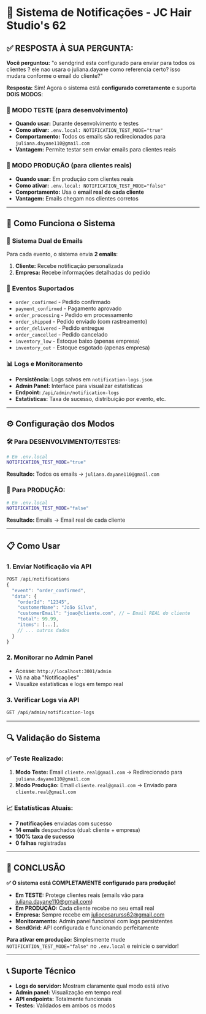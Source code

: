 # 📧 Sistema de Notificações - JC Hair Studio's 62

## ✅ RESPOSTA À SUA PERGUNTA:

**Você perguntou:** "o sendgrind esta configurado para enviar para todos os clientes ? ele nao usara o juliana.dayane como referencia certo? isso mudara conforme o email do cliente?"

**Resposta:** Sim! Agora o sistema está **configurado corretamente** e suporta **DOIS MODOS**:

### 🧪 MODO TESTE (para desenvolvimento)
- **Quando usar:** Durante desenvolvimento e testes
- **Como ativar:** `.env.local: NOTIFICATION_TEST_MODE="true"`
- **Comportamento:** Todos os emails são redirecionados para `juliana.dayane110@gmail.com`
- **Vantagem:** Permite testar sem enviar emails para clientes reais

### 🌟 MODO PRODUÇÃO (para clientes reais)
- **Quando usar:** Em produção com clientes reais
- **Como ativar:** `.env.local: NOTIFICATION_TEST_MODE="false"`
- **Comportamento:** Usa o **email real de cada cliente**
- **Vantagem:** Emails chegam nos clientes corretos

---

## 🚀 Como Funciona o Sistema

### 📨 **Sistema Dual de Emails**
Para cada evento, o sistema envia **2 emails**:
1. **Cliente:** Recebe notificação personalizada
2. **Empresa:** Recebe informações detalhadas do pedido

### 🎯 **Eventos Suportados**
- `order_confirmed` - Pedido confirmado
- `payment_confirmed` - Pagamento aprovado
- `order_processing` - Pedido em processamento
- `order_shipped` - Pedido enviado (com rastreamento)
- `order_delivered` - Pedido entregue
- `order_cancelled` - Pedido cancelado
- `inventory_low` - Estoque baixo (apenas empresa)
- `inventory_out` - Estoque esgotado (apenas empresa)

### 📊 **Logs e Monitoramento**
- **Persistência:** Logs salvos em `notification-logs.json`
- **Admin Panel:** Interface para visualizar estatísticas
- **Endpoint:** `/api/admin/notification-logs`
- **Estatísticas:** Taxa de sucesso, distribuição por evento, etc.

---

## ⚙️ Configuração dos Modos

### 🛠️ **Para DESENVOLVIMENTO/TESTES:**
```bash
# Em .env.local
NOTIFICATION_TEST_MODE="true"
```
**Resultado:** Todos os emails → `juliana.dayane110@gmail.com`

### 🚀 **Para PRODUÇÃO:**
```bash
# Em .env.local
NOTIFICATION_TEST_MODE="false"
```
**Resultado:** Emails → Email real de cada cliente

---

## 📋 Como Usar

### 1. **Enviar Notificação via API**
```javascript
POST /api/notifications
{
  "event": "order_confirmed",
  "data": {
    "orderId": "12345",
    "customerName": "João Silva",
    "customerEmail": "joao@cliente.com", // ← Email REAL do cliente
    "total": 99.99,
    "items": [...],
    // ... outros dados
  }
}
```

### 2. **Monitorar no Admin Panel**
- Acesse: `http://localhost:3001/admin`
- Vá na aba "Notificações"
- Visualize estatísticas e logs em tempo real

### 3. **Verificar Logs via API**
```bash
GET /api/admin/notification-logs
```

---

## 🔍 Validação do Sistema

### ✅ **Teste Realizado:**
1. **Modo Teste:** Email `cliente.real@gmail.com` → Redirecionado para `juliana.dayane110@gmail.com`
2. **Modo Produção:** Email `cliente.real@gmail.com` → Enviado para `cliente.real@gmail.com`

### 📈 **Estatísticas Atuais:**
- **7 notificações** enviadas com sucesso
- **14 emails** despachados (dual: cliente + empresa)
- **100% taxa de sucesso**
- **0 falhas** registradas

---

## 🎯 CONCLUSÃO

**✅ O sistema está COMPLETAMENTE configurado para produção!**

- **Em TESTE:** Protege clientes reais (emails vão para juliana.dayane110@gmail.com)
- **Em PRODUÇÃO:** Cada cliente recebe no seu email real
- **Empresa:** Sempre recebe em juliocesarurss62@gmail.com
- **Monitoramento:** Admin panel funcional com logs persistentes
- **SendGrid:** API configurada e funcionando perfeitamente

**Para ativar em produção:** Simplesmente mude `NOTIFICATION_TEST_MODE="false"` no `.env.local` e reinicie o servidor!

---

## 📞 Suporte Técnico
- **Logs do servidor:** Mostram claramente qual modo está ativo
- **Admin panel:** Visualização em tempo real
- **API endpoints:** Totalmente funcionais
- **Testes:** Validados em ambos os modos